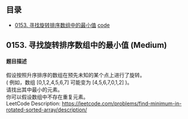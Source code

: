 ## 目录
- [0153. 寻找旋转排序数组中的最小值](#0153) [code](code/0153_Find_Minimum_in_Rotated_Sorted_Array.py )

## 0153. 寻找旋转排序数组中的最小值 (Medium) <a name="0153"></a>
#### 题目描述
假设按照升序排序的数组在预先未知的某个点上进行了旋转。  
( 例如，数组 [0,1,2,4,5,6,7] 可能变为 [4,5,6,7,0,1,2] )。  
请找出其中最小的元素。  
你可以假设数组中不存在重复元素。  
LeetCode Description: https://leetcode.com/problems/find-minimum-in-rotated-sorted-array/description/  


